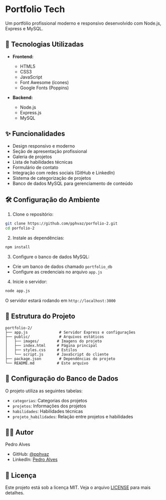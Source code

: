 # Portfolio Tech

Um portfólio profissional moderno e responsivo desenvolvido com Node.js, Express e MySQL.

## 🚀 Tecnologias Utilizadas

- **Frontend:**
  - HTML5
  - CSS3
  - JavaScript
  - Font Awesome (ícones)
  - Google Fonts (Poppins)

- **Backend:**
  - Node.js
  - Express.js
  - MySQL

## ✨ Funcionalidades

- Design responsivo e moderno
- Seção de apresentação profissional
- Galeria de projetos
- Lista de habilidades técnicas
- Formulário de contato
- Integração com redes sociais (GitHub e LinkedIn)
- Sistema de categorização de projetos
- Banco de dados MySQL para gerenciamento de conteúdo

## 🛠️ Configuração do Ambiente

1. Clone o repositório:
```bash
git clone https://github.com/pphvaz/porfolio-2.git
cd porfolio-2
```

2. Instale as dependências:
```bash
npm install
```

3. Configure o banco de dados MySQL:
- Crie um banco de dados chamado `portfolio_db`
- Configure as credenciais no arquivo `app.js`

4. Inicie o servidor:
```bash
node app.js
```

O servidor estará rodando em `http://localhost:3000`

## 📁 Estrutura do Projeto

```
portfolio-2/
├── app.js              # Servidor Express e configurações
├── public/             # Arquivos estáticos
│   ├── images/        # Imagens do projeto
│   ├── index.html     # Página principal
│   ├── styles.css     # Estilos
│   └── script.js      # JavaScript do cliente
├── package.json        # Dependências do projeto
└── README.md          # Este arquivo
```

## 🔧 Configuração do Banco de Dados

O projeto utiliza as seguintes tabelas:
- `categorias`: Categorias dos projetos
- `projetos`: Informações dos projetos
- `habilidades`: Habilidades técnicas
- `projeto_habilidades`: Relação entre projetos e habilidades

## 👨‍💻 Autor

Pedro Alves
- GitHub: [@pphvaz](https://github.com/pphvaz)
- LinkedIn: [Pedro Alves](https://www.linkedin.com/in/pedro-alves-579a93140/)

## 📝 Licença

Este projeto está sob a licença MIT. Veja o arquivo [LICENSE](LICENSE) para mais detalhes. 